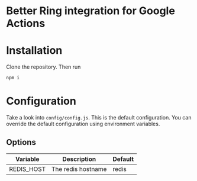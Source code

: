 # Better Ring integration for Google Actions

# Installation

Clone the repository. Then run 

```npm i```


# Configuration

Take a look into `config/config.js`. This is the default configuration. You can override the default configuration using environment variables.

## Options

| Variable | Description | Default |
| -------- | ----------- | ------- |
| REDIS_HOST | The redis hostname | redis |
